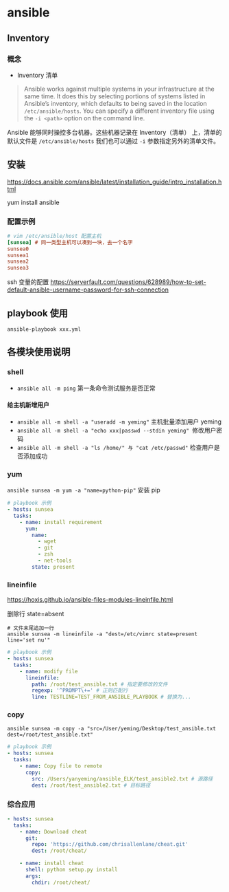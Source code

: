 # ansible

## Inventory

### 概念

- Inventory 清单

> Ansible works against multiple systems in your infrastructure at the same time. It does this by selecting portions of systems listed in Ansible’s inventory, which defaults to being saved in the location `/etc/ansible/hosts`. You can specify a different inventory file using the `-i <path>` option on the command line.

Ansible 能够同时操控多台机器。这些机器记录在 Inventory（清单） 上，清单的默认文件是 `/etc/ansible/hosts` 我们也可以通过 `-i` 参数指定另外的清单文件。

## 安装

https://docs.ansible.com/ansible/latest/installation_guide/intro_installation.html

yum install ansible

### 配置示例

```ini
# vim /etc/ansible/host 配置主机
[sunsea] # 同一类型主机可以凑到一块，去一个名字
sunsea0
sunsea1
sunsea2
sunsea3
```

ssh 变量的配置 https://serverfault.com/questions/628989/how-to-set-default-ansible-username-password-for-ssh-connection

## playbook 使用

`ansible-playbook xxx.yml`

## 各模块使用说明

### shell

- `ansible all -m ping` 第一条命令测试服务是否正常

#### 给主机新增用户

- `ansible all -m shell -a "useradd -m yeming"` 主机批量添加用户 yeming
- `ansible all -m shell -a "echo xxx|passwd --stdin yeming" `修改用户密码
- `ansible all -m shell -a "ls /home/" 与 "cat /etc/passwd"` 检查用户是否添加成功

### yum

`ansible sunsea -m yum -a "name=python-pip"` 安装 pip

```yaml
# playbook 示例
- hosts: sunsea
  tasks:
    - name: install requirement
      yum:
        name: 
          - wget
          - git
          - zsh
          - net-tools 
        state: present
```

### lineinfile

https://hoxis.github.io/ansible-files-modules-lineinfile.html

删除行 state=absent


```shell
# 文件末尾追加一行
ansible sunsea -m lineinfile -a "dest=/etc/vimrc state=present line='set nu'"
```

```yaml
# playbook 示例
- hosts: sunsea
  tasks:
    - name: modify file	
      lineinfile:
        path: /root/test_ansible.txt # 指定要修改的文件
        regexp: '^PROMPT\+=' # 正则匹配行
        line: TESTLINE=TEST_FROM_ANSIBLE_PLAYBOOK # 替换为...
```

### copy

`ansible sunsea -m copy -a "src=/User/yeming/Desktop/test_ansible.txt dest=/root/test_ansible.txt"`

```yaml
# playbook 示例
- hosts: sunsea
  tasks:
    - name: Copy file to remote
      copy:
        src: /Users/yanyeming/ansible_ELK/test_ansible2.txt # 源路径
        dest: /root/test_ansible2.txt # 目标路径
```

### 综合应用

```yaml
- hosts: sunsea
  tasks:
    - name: Download cheat
      git:
        repo: 'https://github.com/chrisallenlane/cheat.git'
        dest: /root/cheat/

    - name: install cheat
      shell: python setup.py install
      args:
        chdir: /root/cheat/
```